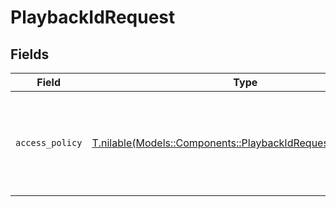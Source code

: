 # PlaybackIdRequest


## Fields

| Field                                                                                                                | Type                                                                                                                 | Required                                                                                                             | Description                                                                                                          |
| -------------------------------------------------------------------------------------------------------------------- | -------------------------------------------------------------------------------------------------------------------- | -------------------------------------------------------------------------------------------------------------------- | -------------------------------------------------------------------------------------------------------------------- |
| `access_policy`                                                                                                      | [T.nilable(Models::Components::PlaybackIdRequestAccessPolicy)](../../models/shared/playbackidrequestaccesspolicy.md) | :heavy_minus_sign:                                                                                                   | Determines if access to the streamed content is kept private or available to all.                                    |